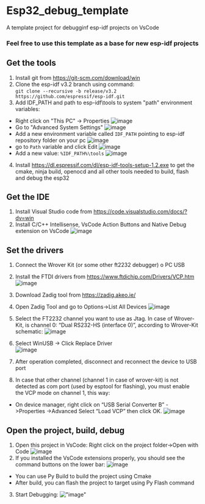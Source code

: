 # Esp32_debug_template
A template project for debugginf esp-idf projects on VsCode

### Feel free to use this template as a base for new esp-idf projects

## Get the tools ##
1. Install git from https://git-scm.com/download/win
2. Clone the esp-idf v3.2 branch using command:  
 `git clone --recursive -b release/v3.2 https://github.com/espressif/esp-idf.git`
3. Add IDF_PATH and path to esp-idf\tools to system "path" environment variables:

- Right click on "This PC" -> Properties 
 ![image](img/env1.jpg)
- Go to "Advanced System Settings" 
 ![image](img/env2.jpg)
- Add a new environment variable called `IDF_PATH` pointing to esp-idf repository folder on your pc 
 ![image](img/IDF_PATH.jpg)
- go to `Path` variable and click Edit 
 ![image](img/win_path.jpg)
- Add a new value: `%IDF_PATH%\tools` 
 ![image](img/idf_py_path.jpg)

4. Install https://dl.espressif.com/dl/esp-idf-tools-setup-1.2.exe 
to get the cmake, ninja build, openocd and all other tools needed to build, flash and debug the esp32 


## Get the IDE ##
1. Install Visual Studio code from https://code.visualstudio.com/docs/?dv=win
2. Install C/C++ Intellisense, VsCode Action Buttons and Native Debug extension on VsCode
 ![image](img/VsCode_extensions.jpg)

## Set the drivers ##
1. Connect the Wrover Kit (or some other ft2232 debugger) o PC USB
2. Install the FTDI drivers from https://www.ftdichip.com/Drivers/VCP.htm
 ![image](DeviceManager1.PNG)
3. Download Zadig tool from https://zadig.akeo.ie/
4. Open Zadig Tool and go to Options->List All Devices
 ![image](img/zadig1.png)
5. Select the FT2232 channel you want to use as Jtag.
In case of Wrover-Kit, is channel 0: “Dual RS232-HS (interface 0)”, according to Wrover-Kit schematic:
 ![image](img/wrover_ft2232.PNG)


6. Select WinUSB -> Click Replace Driver  
 ![image](img/zadig2.PNG)
7. After operation completed, disconnect and reconnect the device to USB port
8. In case that other channel (channel 1 in case of wrover-kit) is not detected as com port (used by esptool for flashing),
you must enable the VCP mode on channel 1, this way:
- On device manager, right click on “USB Serial Converter B” - >Properties ->Advanced
Select “Load VCP” then click OK.
 ![image](img/vcp.PNG)

## Open the project, build, debug ##

1. Open this project in VsCode: Right click on the project folder->Open with Code
 ![image](img/OpenProject.jpg)
2. If you installed the VsCode extensions properly, you should see the command buttons on the lower bar:
 ![image](img/bar.jpg)
- You can use Py Build to build the project using Cmake
- After build, you can flash the project to target using Py Flash command
3. Start Debugging:
 !["image"](img/Esp32_win_gdb_debug.jpg)
